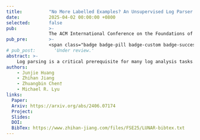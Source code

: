 ```yaml
---
title:          "No More Labelled Examples? An Unsupervised Log Parser with LLMs"
date:           2025-04-02 00:00:00 +0800
selected:       false
pub:            >-
                The ACM International Conference on the Foundations of Software Engineering, Trondheim, Norway, Jun 2025.
pub_pre:        >-
                <span class="badge badge-pill badge-custom badge-success">FSE'25</span>
# pub_post:       'Under review.'
abstract: >-
    Log parsing is a critical prerequisite for many log analysis tasks. However, existing language model-based parsers often rely heavily on high-quality labeled examples to perform well, which limits their practicality in real-world scenarios. To overcome this limitation, we propose LUNAR, an unsupervised, LLM-based method for efficient and ready-to-use log parsing, which is based on the key insight that while LLMs struggle with direct log parsing, their performance can be significantly improved through comparative analysis of multiple logs that differ only in their parameter components.
authors:
    - Junjie Huang
    - Zhihan Jiang
    - Zhuangbin Chen†
    - Michael R. Lyu
links:
  Paper:
  Arxiv: https://arxiv.org/abs/2406.07174
  Project: 
  Slides: 
  DOI:
  BibTex: https://www.zhihan-jiang.com/files/FSE25/LUNAR-bibtex.txt
---
```

